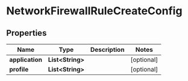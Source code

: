 

# NetworkFirewallRuleCreateConfig

## Properties

Name | Type | Description | Notes
------------ | ------------- | ------------- | -------------
**application** | **List&lt;String&gt;** |  |  [optional]
**profile** | **List&lt;String&gt;** |  |  [optional]



